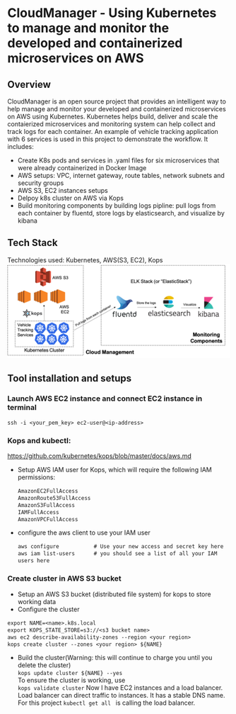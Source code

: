 # CloudManager - Using Kubernetes to manage and monitor the developed and containerized microservices on AWS

## Overview
CloudManager is an open source project that provides an intelligent way to help manage and monitor your developed and containerized microservices on AWS using Kubernetes. Kubernetes helps build, deliver and scale the contaierized microservices and monitoring system can help collect and track logs for each container. An example of vehicle tracking application with 6 services is used in this project to demonstrate the workflow. It includes:
* Create K8s pods and services in .yaml files for six microservices that were already containerized in Docker Image
* AWS setups: VPC, internet gateway, route tables, network subnets and security groups
* AWS S3, EC2 instances setups
* Delpoy k8s cluster on AWS via Kops
* Build monitoring components by building logs pipline: pull logs from each container by fluentd, store logs by elasticsearch, and visualize by kibana

## Tech Stack
Technologies used: Kubernetes, AWS(S3, EC2), Kops
![alt text](img/TechStack.png)

## Tool installation and setups
### Launch AWS EC2 instance and connect EC2 instance in terminal
```
ssh -i <your_pem_key> ec2-user@<ip-address>
```
### Kops and kubectl:  
https://github.com/kubernetes/kops/blob/master/docs/aws.md
- Setup AWS IAM user for Kops, which will require the following IAM permissions:
   ```
   AmazonEC2FullAccess
   AmazonRoute53FullAccess
   AmazonS3FullAccess
   IAMFullAccess
   AmazonVPCFullAccess
   ```
- configure the aws client to use your IAM user
   ```
   aws configure           # Use your new access and secret key here
   aws iam list-users      # you should see a list of all your IAM users here
   ```
### Create cluster in AWS S3 bucket
- Setup an AWS S3 bucket (distributed file system) for kops to store working data
- Configure the cluster
```
export NAME=<name>.k8s.local
export KOPS_STATE_STORE=s3://<s3 bucket name>
aws ec2 describe-availability-zones --region <your region>
kops create cluster --zones <your region> ${NAME}
```
- Build the cluster(Warning: this will continue to charge you until you delete the cluster)\
  `kops update cluster ${NAME} --yes`\
  To ensure the cluster is working, use\
  `kops validate cluster`
  Now I have EC2 instances and a load balancer. Load balancer can direct traffic to instances. It has a stable DNS name. For this project  `kubectl get all ` is calling the load balancer.

 


